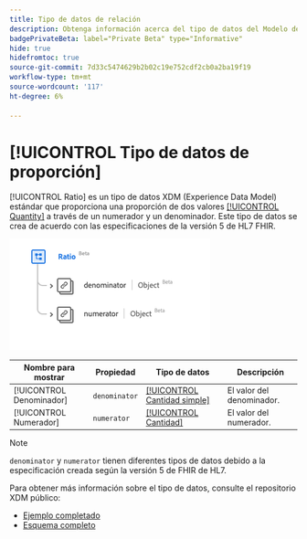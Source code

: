 ```yaml
---
title: Tipo de datos de relación
description: Obtenga información acerca del tipo de datos del Modelo de datos de experiencia de relación (XDM).
badgePrivateBeta: label="Private Beta" type="Informative"
hide: true
hidefromtoc: true
source-git-commit: 7d33c5474629b2b02c19e752cdf2cb0a2ba19f19
workflow-type: tm+mt
source-wordcount: '117'
ht-degree: 6%

---
```


# [!UICONTROL Tipo de datos de proporción]

[!UICONTROL Ratio] es un tipo de datos XDM (Experience Data Model) estándar que proporciona una proporción de dos valores [[!UICONTROL Quantity]](../healthcare/quantity.md) a través de un numerador y un denominador. Este tipo de datos se crea de acuerdo con las especificaciones de la versión 5 de HL7 FHIR.

![Estructura de tipo de datos de proporción](../../images/data-types/healthcare/ratio.png)

| Nombre para mostrar | Propiedad | Tipo de datos | Descripción |
| --- | --- | --- | --- |
| [!UICONTROL Denominador] | `denominator` | [[!UICONTROL Cantidad simple]](../healthcare/simple-quantity.md) | El valor del denominador. |
| [!UICONTROL Numerador] | `numerator` | [[!UICONTROL Cantidad]](../healthcare/quantity.md) | El valor del numerador. |

>[!NOTE]
>
> `denominator` y `numerator` tienen diferentes tipos de datos debido a la especificación creada según la versión 5 de FHIR de HL7.

Para obtener más información sobre el tipo de datos, consulte el repositorio XDM público:

* [Ejemplo completado](https://github.com/adobe/xdm/blob/master/extensions/industry/healthcare/fhir/datatypes/ratio.example.1.json)
* [Esquema completo](https://github.com/adobe/xdm/blob/master/extensions/industry/healthcare/fhir/datatypes/ratio.schema.json)
